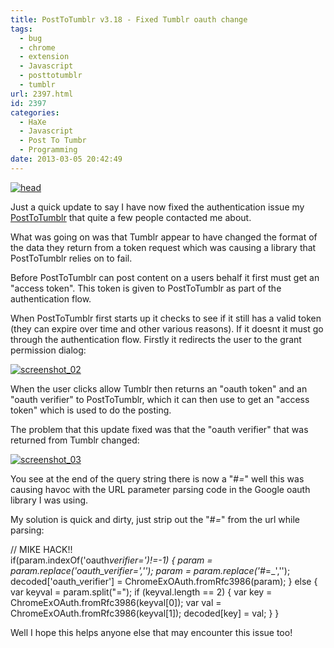 ```yaml
---
title: PostToTumblr v3.18 - Fixed Tumblr oauth change
tags:
  - bug
  - chrome
  - extension
  - Javascript
  - posttotumblr
  - tumblr
url: 2397.html
id: 2397
categories:
  - HaXe
  - Javascript
  - Post To Tumbr
  - Programming
date: 2013-03-05 20:42:49
---
```


[![head](https://mikecann.co.uk/wp-content/uploads/2013/03/head1.png)](https://mikecann.co.uk/personal-project/posttotumblr-v3-18-fixed-tumblr-oauth-change/attachment/head-9/)

<!-- more -->

Just a quick update to say I have now fixed the authentication issue my [PostToTumblr](https://chrome.google.com/webstore/detail/post-to-tumblr/dbpicbbcpanckagpdjflgojlknomoiah?hl=en) that quite a few people contacted me about.

What was going on was that Tumblr appear to have changed the format of the data they return from a token request which was causing a library that PostToTumblr relies on to fail.

Before PostToTumblr can post content on a users behalf it first must get an "access token". This token is given to PostToTumblr as part of the authentication flow.

When PostToTumblr first starts up it checks to see if it still has a valid token (they can expire over time and other various reasons). If it doesnt it must go through the authentication flow. Firstly it redirects the user to the grant permission dialog:

[![screenshot_02](https://mikecann.co.uk/wp-content/uploads/2013/03/screenshot_02.png)](https://mikecann.co.uk/personal-project/posttotumblr-v3-18-fixed-tumblr-oauth-change/attachment/screenshot_02-13/)

When the user clicks allow Tumblr then returns an "oauth token" and an "oauth verifier" to PostToTumblr, which it can then use to get an "access token" which is used to do the posting.

The problem that this update fixed was that the "oauth verifier" that was returned from Tumblr changed:

[![screenshot_03](https://mikecann.co.uk/wp-content/uploads/2013/03/screenshot_03.png)](https://mikecann.co.uk/personal-project/posttotumblr-v3-18-fixed-tumblr-oauth-change/attachment/screenshot_03-10/)

You see at the end of the query string there is now a "#_=_" well this was causing havoc with the URL parameter parsing code in the Google oauth library I was using.

My solution is quick and dirty, just strip out the "#_=_" from the url while parsing:

// MIKE HACK!!  
if(param.indexOf('oauth*verifier=')!=-1)
{
param = param.replace('oauth_verifier=','');
param = param.replace('#*=\_','');  
 decoded['oauth_verifier'] = ChromeExOAuth.fromRfc3986(param);
}
else
{  
 var keyval = param.split("=");
if (keyval.length == 2) {
var key = ChromeExOAuth.fromRfc3986(keyval[0]);
var val = ChromeExOAuth.fromRfc3986(keyval[1]);
decoded[key] = val;
}
}

Well I hope this helps anyone else that may encounter this issue too!
